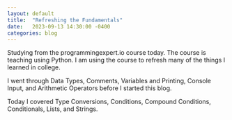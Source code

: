 ```yaml
---
layout: default
title:  "Refreshing the Fundamentals"
date:   2023-09-13 14:30:00 -0400
categories: blog
---
```

Studying from the programmingexpert.io course today. The course is teaching using Python. I am using the course to refresh many of the things I learned in college. 

I went through Data Types, Comments, Variables and Printing, Console Input, and Arithmetic Operators before I started this blog.

Today I covered Type Conversions, Conditions, Compound Conditions, Conditionals, Lists, and Strings.